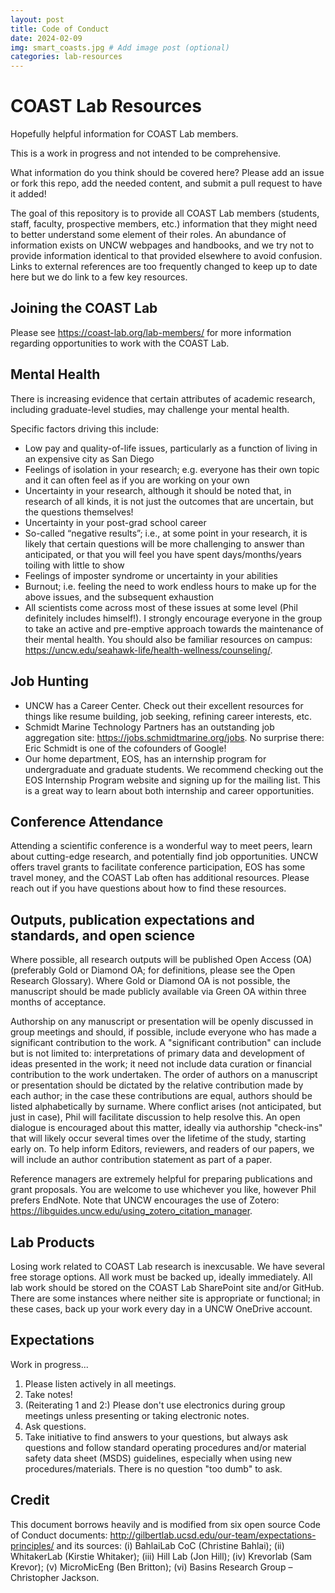 ```yaml
---
layout: post
title: Code of Conduct
date: 2024-02-09
img: smart_coasts.jpg # Add image post (optional)
categories: lab-resources
---
```


# COAST Lab Resources
Hopefully helpful information for COAST Lab members.

This is a work in progress and not intended to be comprehensive. 

What information do you think should be covered here? Please add an issue or fork this repo, add the needed content, and submit a pull request to have it added!

The goal of this repository is to provide all COAST Lab members (students, staff, faculty, prospective members, etc.) information that they might need to better understand some element of their roles. An abundance of information exists on UNCW webpages and handbooks, and we try not to provide information identical to that provided elsewhere to avoid confusion. Links to external references are too frequently changed to keep up to date here but we do link to a few key resources. 

## Joining the COAST Lab
Please see https://coast-lab.org/lab-members/ for more information regarding opportunities to work with the COAST Lab.

## Mental Health
There is increasing evidence that certain attributes of academic research, including graduate-level studies, may challenge your mental health.

Specific factors driving this include:
- Low pay and quality-of-life issues, particularly as a function of living in an expensive city as San Diego
- Feelings of isolation in your research; e.g. everyone has their own topic and it can often feel as if you are working on your own
- Uncertainty in your research, although it should be noted that, in research of all kinds, it is not just the outcomes that are uncertain, but the questions themselves!
- Uncertainty in your post-grad school career
- So-called “negative results”; i.e., at some point in your research, it is likely that certain questions will be more challenging to answer than anticipated, or that you will feel you have spent days/months/years toiling with little to show
- Feelings of imposter syndrome or uncertainty in your abilities
- Burnout; i.e. feeling the need to work endless hours to make up for the above issues, and the subsequent exhaustion
- All scientists come across most of these issues at some level (Phil definitely includes himself!). I strongly encourage everyone in the group to take an active and pre-emptive approach towards the maintenance of their mental health. You should also be familiar resources on campus: https://uncw.edu/seahawk-life/health-wellness/counseling/.

## Job Hunting
- UNCW has a Career Center. Check out their excellent resources for things like resume building, job seeking, refining career interests, etc. 
- Schmidt Marine Technology Partners has an outstanding job aggregation site: https://jobs.schmidtmarine.org/jobs. No surprise there: Eric Schmidt is one of the cofounders of Google!
- Our home department, EOS, has an internship program for undergraduate and graduate students. We recommend checking out the EOS Internship Program website and signing up for the mailing list. This is a great way to learn about both internship and career opportunities. 

## Conference Attendance
Attending a scientific conference is a wonderful way to meet peers, learn about cutting-edge research, and potentially find job opportunities. UNCW offers travel grants to facilitate conference participation, EOS has some travel money, and the COAST Lab often has additional resources. Please reach out if you have questions about how to find these resources.

## Outputs, publication expectations and standards, and open science
Where possible, all research outputs will be published Open Access (OA) (preferably Gold or Diamond OA; for definitions, please see the Open Research Glossary). Where Gold or Diamond OA is not possible, the manuscript should be made publicly available via Green OA within three months of acceptance. 

Authorship on any manuscript or presentation will be openly discussed in group meetings and should, if possible, include everyone who has made a significant contribution to the work. A "significant contribution" can include but is not limited to: interpretations of primary data and development of ideas presented in the work; it need not include data curation or financial contribution to the work undertaken. The order of authors on a manuscript or presentation should be dictated by the relative contribution made by each author; in the case these contributions are equal, authors should be listed alphabetically by surname. Where conflict arises (not anticipated, but just in case), Phil will facilitate discussion to help resolve this. An open dialogue is encouraged about this matter, ideally via authorship "check-ins" that will likely occur several times over the lifetime of the study, starting early on. To help inform Editors, reviewers, and readers of our papers, we will include an author contribution statement as part of a paper.

Reference managers are extremely helpful for preparing publications and grant proposals. You are welcome to use whichever you like, however Phil prefers EndNote. Note that UNCW encourages the use of Zotero: https://libguides.uncw.edu/using_zotero_citation_manager.

## Lab Products
Losing work related to COAST Lab research is inexcusable. We have several free storage options. All work must be backed up, ideally immediately. All lab work should be stored on the COAST Lab SharePoint site and/or GitHub. There are some instances where neither site is appropriate or functional; in these cases, back up your work every day in a UNCW OneDrive account. 

## Expectations
Work in progress...

1. Please listen actively in all meetings. 
2. Take notes! 
3. (Reiterating 1 and 2:) Please don't use electronics during group meetings unless presenting or taking electronic notes.
4. Ask questions. 
5. Take initiative to find answers to your questions, but always ask questions and follow standard operating procedures and/or material safety data sheet (MSDS) guidelines, especially when using new procedures/materials. There is no question "too dumb" to ask.

## Credit
This document borrows heavily and is modified from six open source Code of Conduct documents: http://gilbertlab.ucsd.edu/our-team/expectations-principles/ and its sources: (i) BahlaiLab CoC (Christine Bahlai); (ii) WhitakerLab (Kirstie Whitaker); (iii) Hill Lab (Jon Hill); (iv) Krevorlab (Sam Krevor); (v) MicroMicEng (Ben Britton); (vi) Basins Research Group – Christopher Jackson.